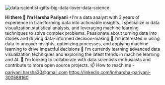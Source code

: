 ![data-scientist-gifts-big-data-lover-data-science](https://github.com/user-attachments/assets/b9f36666-57e3-49f6-9588-e9d0354bfbc0)

**Hi there 👋 I’m Harsha Pariyani**
+I'm a data analyst with 3 years of experience in transforming data into actionable insights. I specialize in data visualization,statistical analysis, and leveraging machine learning techniques to solve complex problems. Passionate about turning data into stories and driving data-informed decision-making
👀 I’m interested in using data to uncover insights, optimizing processes, and applying machine learning to drive impactful decisions
🌱 I’m currently learning advanced data visualization techniques and exploring the latest trends in machine learning and AI.
💞️ I’m looking to collaborate with data scientists enthusiasts and contribute to more open source projects.
📫 How to reach me - pariyani.harsha30@gmail.com     https://linkedin.com/in/harsha-pariyani-300588160

<!---
harsha-pariyani/harsha-pariyani is a ✨ special ✨ repository because its `README.md` (this file) appears on your GitHub profile.
You can click the Preview link to take a look at your changes.
--->
